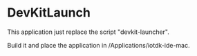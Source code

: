 # DevKitLaunch

This application just replace the script "devkit-launcher".

Build it and place the application in /Applications/iotdk-ide-mac.
